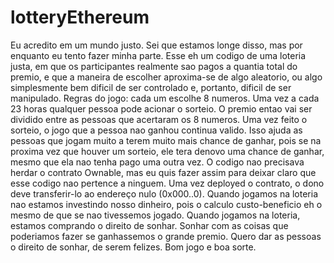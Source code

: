 # lotteryEthereum

Eu acredito em um mundo justo. Sei que estamos longe disso, mas por enquanto eu tento fazer minha parte. Esse eh um codigo de uma loteria justa, em que os participantes realmente sao pagos a quantia total do premio, e que a maneira de escolher aproxima-se de algo aleatorio, ou algo simplesmente bem dificil de ser controlado e, portanto, dificil de ser manipulado. Regras do jogo: cada um escolhe 8 numeros. Uma vez a cada 23 horas qualquer pessoa pode acionar o sorteio. O premio entao vai ser dividido entre as pessoas que acertaram os 8 numeros. Uma vez feito o sorteio, o jogo que a pessoa nao ganhou continua valido. Isso ajuda as pessoas que jogam muito a terem muito mais chance de ganhar, pois se na proxima vez que houver um sorteio, ele tera denovo uma chance de ganhar, mesmo que ela nao tenha pago uma outra vez. O codigo nao precisava herdar o contrato Ownable, mas eu quis fazer assim para deixar claro que esse codigo nao pertence a ninguem. Uma vez deployed o contrato, o dono deve transferir-lo ao endereço nulo (0x000..0). Quando jogamos na loteria nao estamos investindo nosso dinheiro, pois o calculo custo-beneficio eh o mesmo de que se nao tivessemos jogado. Quando jogamos na loteria, estamos comprando o direito de sonhar. Sonhar com as coisas que poderiamos fazer se ganhassemos o grande premio. Quero dar as pessoas o direito de sonhar, de serem felizes. Bom jogo e boa sorte.
